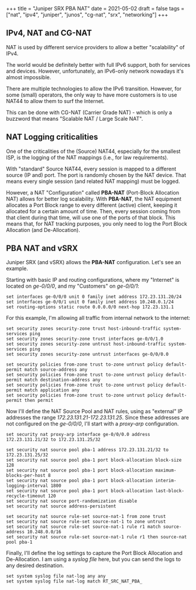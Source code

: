 +++
title = "Juniper SRX PBA NAT"
date = 2021-05-02
draft = false
tags = ["nat", "ipv4", "juniper", "junos", "cg-nat", "srx", "networking"]
+++

## IPv4, NAT and CG-NAT

NAT is used by different service providers to allow a better "scalability" of IPv4.

The world would be definitely better with full IPv6 support, both for services and devices. However, unfortunately, an IPv6-only network nowadays it's almost impossible.

There are multiple technologies to allow the IPv6 transition. However, for some (small) operators, the only way to have more customers is to use NAT44 to allow them to surf the Internet.

This can be done with CG-NAT (Carrier Grade NAT) - which is only a buzzword that means "Scalable NAT / Large Scale NAT".

## NAT Logging criticalities

One of the criticalities of the (Source) NAT44, especially for the smallest ISP, is the logging of the NAT mappings (i.e., for law requirements).

With "standard" Source NAT44, every session is mapped to a different source (IP and) port. The port is randomly chosen by the NAT device. That means every single session (and related NAT mapping) must be logged.

However, a NAT "Configuration" called **PBA-NAT** (Port-Block Allocation NAT) allows for better log scalability. With **PBA-NAT**, the NAT equipment allocates a Port Block range to every different (active) client, keeping it allocated for a certain amount of time.
Then, every session coming from that client during that time, will use one of the ports of that block. This means that, for NAT tracking purposes, you only need to log the Port Block Allocation (and De-Allocation).

## PBA NAT and vSRX

Juniper SRX (and vSRX) allows the **PBA-NAT** configuration. Let's see an example.

Starting with basic IP and routing configurations, where my "Internet" is located on *ge-0/0/0*, and my "Customers" on *ge-0/0/1*:
```
set interfaces ge-0/0/0 unit 0 family inet address 172.23.131.20/24
set interfaces ge-0/0/1 unit 0 family inet address 10.248.0.1/24
set routing-options static route 0.0.0.0/0 next-hop 172.23.131.1
```

For this example, I'm allowing all traffic from internal network to the internet:
```
set security zones security-zone trust host-inbound-traffic system-services ping
set security zones security-zone trust interfaces ge-0/0/1.0
set security zones security-zone untrust host-inbound-traffic system-services ping
set security zones security-zone untrust interfaces ge-0/0/0.0

set security policies from-zone trust to-zone untrust policy default-permit match source-address any
set security policies from-zone trust to-zone untrust policy default-permit match destination-address any
set security policies from-zone trust to-zone untrust policy default-permit match application any
set security policies from-zone trust to-zone untrust policy default-permit then permit
```

Now I'll define the NAT Source Pool and NAT rules, using as "external" IP addresses the range *172.23.131.21-172.23.131.25*. Since these addresses are not configured on the *ge-0/0/0*, I'll start with a *proxy-arp* configuration.
```
set security nat proxy-arp interface ge-0/0/0.0 address 172.23.131.21/32 to 172.23.131.25/32

set security nat source pool pba-1 address 172.23.131.21/32 to 172.23.131.25/32
set security nat source pool pba-1 port block-allocation block-size 128
set security nat source pool pba-1 port block-allocation maximum-blocks-per-host 8
set security nat source pool pba-1 port block-allocation interim-logging-interval 1800
set security nat source pool pba-1 port block-allocation last-block-recycle-timeout 120
set security nat source port-randomization disable
set security nat source address-persistent

set security nat source rule-set source-nat-1 from zone trust
set security nat source rule-set source-nat-1 to zone untrust
set security nat source rule-set source-nat-1 rule r1 match source-address 10.248.0.0/16
set security nat source rule-set source-nat-1 rule r1 then source-nat pool pba-1
```

Finally, I'll define the log settings to capture the Port Block Allocation and De-Allocation. I am using a *syslog file* here, but you can send the logs to any desired destination.
```
set system syslog file nat-log any any
set system syslog file nat-log match RT_SRC_NAT_PBA_
```
